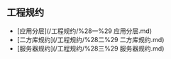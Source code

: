 ## 工程规约

* [应用分层](/工程规约/%28一%29 应用分层.md)
* [二方库规约](/工程规约/%28二%29 二方库规约.md)
* [服务器规约](/工程规约/%28三%29 服务器规约.md)



